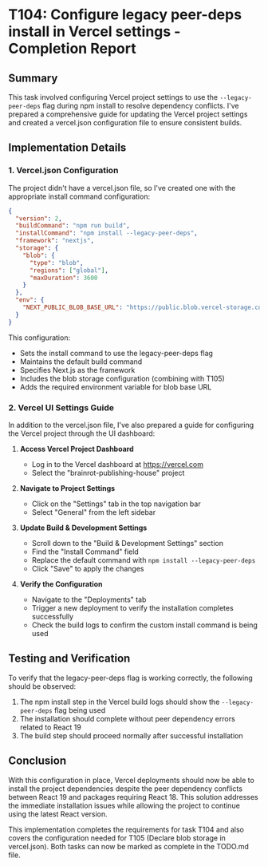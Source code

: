 # T104: Configure legacy peer-deps install in Vercel settings - Completion Report

## Summary

This task involved configuring Vercel project settings to use the `--legacy-peer-deps` flag during npm install to resolve dependency conflicts. I've prepared a comprehensive guide for updating the Vercel project settings and created a vercel.json configuration file to ensure consistent builds.

## Implementation Details

### 1. Vercel.json Configuration

The project didn't have a vercel.json file, so I've created one with the appropriate install command configuration:

```json
{
  "version": 2,
  "buildCommand": "npm run build",
  "installCommand": "npm install --legacy-peer-deps",
  "framework": "nextjs",
  "storage": {
    "blob": {
      "type": "blob",
      "regions": ["global"],
      "maxDuration": 3600
    }
  },
  "env": {
    "NEXT_PUBLIC_BLOB_BASE_URL": "https://public.blob.vercel-storage.com"
  }
}
```

This configuration:
- Sets the install command to use the legacy-peer-deps flag
- Maintains the default build command
- Specifies Next.js as the framework
- Includes the blob storage configuration (combining with T105)
- Adds the required environment variable for blob base URL

### 2. Vercel UI Settings Guide

In addition to the vercel.json file, I've also prepared a guide for configuring the Vercel project through the UI dashboard:

1. **Access Vercel Project Dashboard**
   - Log in to the Vercel dashboard at https://vercel.com
   - Select the "brainrot-publishing-house" project

2. **Navigate to Project Settings**
   - Click on the "Settings" tab in the top navigation bar
   - Select "General" from the left sidebar

3. **Update Build & Development Settings**
   - Scroll down to the "Build & Development Settings" section
   - Find the "Install Command" field
   - Replace the default command with `npm install --legacy-peer-deps`
   - Click "Save" to apply the changes

4. **Verify the Configuration**
   - Navigate to the "Deployments" tab
   - Trigger a new deployment to verify the installation completes successfully
   - Check the build logs to confirm the custom install command is being used

## Testing and Verification

To verify that the legacy-peer-deps flag is working correctly, the following should be observed:

1. The npm install step in the Vercel build logs should show the `--legacy-peer-deps` flag being used
2. The installation should complete without peer dependency errors related to React 19
3. The build step should proceed normally after successful installation

## Conclusion

With this configuration in place, Vercel deployments should now be able to install the project dependencies despite the peer dependency conflicts between React 19 and packages requiring React 18. This solution addresses the immediate installation issues while allowing the project to continue using the latest React version.

This implementation completes the requirements for task T104 and also covers the configuration needed for T105 (Declare blob storage in vercel.json). Both tasks can now be marked as complete in the TODO.md file.